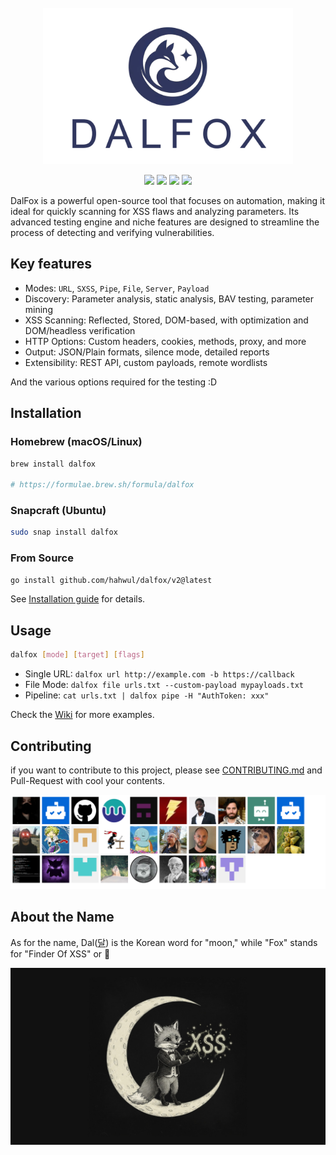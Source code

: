 <div align="center">
  <br>
  <img src="docs/images/logo.png" alt="dalfox" width="400px;">
</div>
<p align="center">
  <a href="https://github.com/hahwul/dalfox/releases/latest"><img src="https://img.shields.io/github/v/release/hahwul/dalfox?style=for-the-badge&logoColor=%2330365e&label=dalfox&labelColor=%2330365e&color=%2330365e"></a>
  <a href="https://dalfox.hahwul.com/page/overview/"><img src="https://img.shields.io/badge/documents---.svg?style=for-the-badge&labelColor=%2330365e&color=%2330365e"></a>
  <a href="https://x.com/intent/follow?screen_name=hahwul"><img src="https://img.shields.io/twitter/follow/hahwul?style=for-the-badge&logo=x&labelColor=%2330365e&color=%2330365e"></a>
  <a href="https://github.com/hahwul/dalfox/blob/main/CONTRIBUTING.md"><img src="https://img.shields.io/badge/contributions-welcome-brightgreen.svg?style=for-the-badge&labelColor=%2330365e&color=%2330365e"></a>
</p>

DalFox is a powerful open-source tool that focuses on automation, making it ideal for quickly scanning for XSS flaws and analyzing parameters. Its advanced testing engine and niche features are designed to streamline the process of detecting and verifying vulnerabilities.

## Key features

* Modes: `URL`, `SXSS`, `Pipe`, `File`, `Server`, `Payload`
* Discovery: Parameter analysis, static analysis, BAV testing, parameter mining
* XSS Scanning: Reflected, Stored, DOM-based, with optimization and DOM/headless verification
* HTTP Options: Custom headers, cookies, methods, proxy, and more
* Output: JSON/Plain formats, silence mode, detailed reports
* Extensibility: REST API, custom payloads, remote wordlists

And the various options required for the testing :D

## Installation
### Homebrew (macOS/Linux)
```bash
brew install dalfox

# https://formulae.brew.sh/formula/dalfox
```

### Snapcraft (Ubuntu)
```bash
sudo snap install dalfox
```

### From Source

```bash
go install github.com/hahwul/dalfox/v2@latest
```

See [Installation guide](https://dalfox.hahwul.com/docs/installation/) for details.

## Usage
```bash
dalfox [mode] [target] [flags] 
```

* Single URL: `dalfox url http://example.com -b https://callback`
* File Mode: `dalfox file urls.txt --custom-payload mypayloads.txt`
* Pipeline: `cat urls.txt | dalfox pipe -H "AuthToken: xxx"`

Check the [Wiki](https://github.com/hahwul/dalfox/wiki) for more examples.

## Contributing
if you want to contribute to this project, please see [CONTRIBUTING.md](https://github.com/hahwul/dalfox/blob/main/CONTRIBUTING.md) and Pull-Request with cool your contents.

[![](/CONTRIBUTORS.svg)](https://github.com/hahwul/dalfox/graphs/contributors)

## About the Name
As for the name, Dal([달](https://en.wiktionary.org/wiki/달)) is the Korean word for "moon," while "Fox" stands for "Finder Of XSS" or 🦊

![](docs/images/illust.jpg)